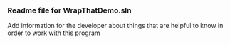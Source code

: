### Readme file for WrapThatDemo.sln

Add information for the developer about things that are helpful to know in order to work with this program